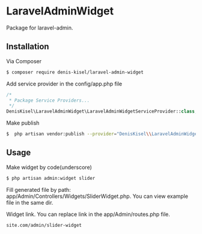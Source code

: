 # LaravelAdminWidget

Package for laravel-admin.

## Installation

Via Composer

``` bash
$ composer require denis-kisel/laravel-admin-widget
```

Add service provider in the config/app.php file
``` php
/*
 * Package Service Providers...
 */
DenisKisel\LaravelAdminWidget\LaravelAdminWidgetServiceProvider::class,
```

Make publish
``` bash
$  php artisan vendor:publish --provider="DenisKisel\\LaravelAdminWidget\\LaravelAdminWidgetServiceProvider"
```

## Usage
Make widget by code(underscore)
``` bash
$ php artisan admin:widget slider
```

Fill generated file by path: app/Admin/Controllers/Widgets/SliderWidget.php. You can view example file in the same dir.


Widget link. You can replace link in the app/Admin/routes.php file.
``` bash
site.com/admin/slider-widget
```
